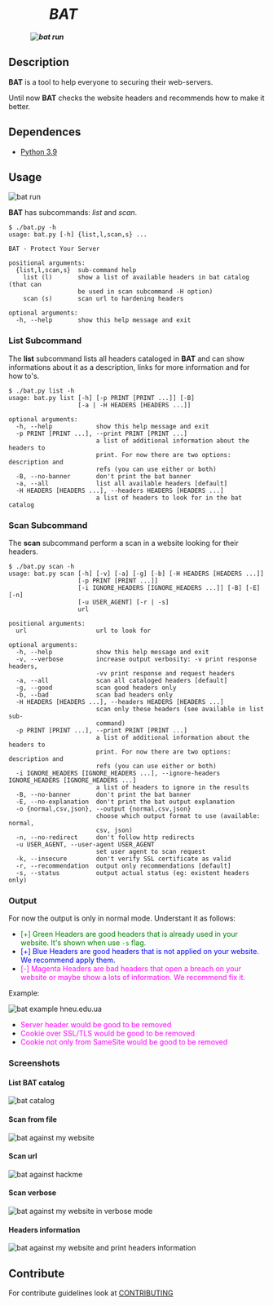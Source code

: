 # ‏‏‎ ‎‏‏‎ ‎‏‏‎ ‎‏‏‎ ‎‏‏‎ ‎_________‏‏‎ ‎‏‏‎ ‎‏‏‎ ‎‏‏‎ ‎‏‏‎ ‎‏‏‎ ‎‏‏‎ ‎‎‎‏‏‎BAT‏‏‎ ‎‏‏‎ ‎‏‏‎ ‎‏‏‎ ‎‏‏‎  ‎‏‏‎ ‎‏‏‎ ‎_________</center>

‏‏‎ ‎‏‏‎ ‎‏‏‎ ‎‏‏‎ ‎‏‏‎ ‎‏‏‎ ‎‏‏‎ ‎‏‏‎ ‎‏‏‎ ‎‏‏‎ ‎‏‏‎ ‎___________________![bat run](picture/logo.png)___________________

## Description

**BAT** is a  tool to help everyone to securing their web-servers.

Until now **BAT** checks the website headers and recommends how to make it better.
## Dependences

* [Python 3.9](https://www.python.org/downloads/release/python-390)

## Usage

![bat run](picture/run.gif)

**BAT** has subcommands: *list* and *scan*.

~~~
$ ./bat.py -h
usage: bat.py [-h] {list,l,scan,s} ...

BAT - Protect Your Server

positional arguments:
  {list,l,scan,s}  sub-command help
    list (l)       show a list of available headers in bat catalog (that can
                   be used in scan subcommand -H option)
    scan (s)       scan url to hardening headers

optional arguments:
  -h, --help       show this help message and exit
~~~

### List Subcommand

The **list** subcommand lists all headers cataloged in **BAT** and can show informations about it as a description, links for more information and for how to's.

~~~
$ ./bat.py list -h
usage: bat.py list [-h] [-p PRINT [PRINT ...]] [-B]
                   [-a | -H HEADERS [HEADERS ...]]

optional arguments:
  -h, --help            show this help message and exit
  -p PRINT [PRINT ...], --print PRINT [PRINT ...]
                        a list of additional information about the headers to
                        print. For now there are two options: description and
                        refs (you can use either or both)
  -B, --no-banner       don't print the bat banner
  -a, --all             list all available headers [default]
  -H HEADERS [HEADERS ...], --headers HEADERS [HEADERS ...]
                        a list of headers to look for in the bat catalog
~~~

### Scan Subcommand

The **scan** subcommand perform a scan in a website looking for their headers.

~~~
$ ./bat.py scan -h
usage: bat.py scan [-h] [-v] [-a] [-g] [-b] [-H HEADERS [HEADERS ...]]
                   [-p PRINT [PRINT ...]]
                   [-i IGNORE_HEADERS [IGNORE_HEADERS ...]] [-B] [-E] [-n]
                   [-u USER_AGENT] [-r | -s]
                   url

positional arguments:
  url                   url to look for

optional arguments:
  -h, --help            show this help message and exit
  -v, --verbose         increase output verbosity: -v print response headers,
                        -vv print response and request headers
  -a, --all             scan all cataloged headers [default]
  -g, --good            scan good headers only
  -b, --bad             scan bad headers only
  -H HEADERS [HEADERS ...], --headers HEADERS [HEADERS ...]
                        scan only these headers (see available in list sub-
                        command)
  -p PRINT [PRINT ...], --print PRINT [PRINT ...]
                        a list of additional information about the headers to
                        print. For now there are two options: description and
                        refs (you can use either or both)
  -i IGNORE_HEADERS [IGNORE_HEADERS ...], --ignore-headers IGNORE_HEADERS [IGNORE_HEADERS ...]
                        a list of headers to ignore in the results
  -B, --no-banner       don't print the bat banner
  -E, --no-explanation  don't print the bat output explanation
  -o {normal,csv,json}, --output {normal,csv,json}
                        choose which output format to use (available: normal,
                        csv, json)
  -n, --no-redirect     don't follow http redirects
  -u USER_AGENT, --user-agent USER_AGENT
                        set user agent to scan request
  -k, --insecure        don't verify SSL certificate as valid
  -r, --recommendation  output only recommendations [default]
  -s, --status          output actual status (eg: existent headers only)
~~~

### Output

For now the output is only in normal mode. Understant it as follows:

* <span style="color: green">[+] Green Headers are good headers that is already used in your website. It's shown when use `-s` flag.
* <span style="color: blue;">[+] Blue Headers are good headers that is not applied on your website. We recommend apply them.
* <span style="color: magenta;">[-] Magenta Headers are bad headers that open a breach on your website or maybe show a lots of information. We recommend fix it.

Example:

![bat example hneu.edu.ua](picture/example.png)

* <span style="color: magenta;">Server header would be good to be removed
* <span style="color: magenta;">Cookie over SSL/TLS would be good to be removed
* <span style="color: magenta;">Cookie not only from SameSite would be good to be removed

### Screenshots

#### List BAT catalog

![bat catalog](picture/set_list.png)

#### Scan from file

![bat against my website](picture/read_file.png)

#### Scan url

![bat against hackme](picture/scan_url.png)

#### Scan verbose

![bat against my website in verbose mode](picture/scan_verbose.png)

#### Headers information

![bat against my website and print headers information](picture/desc_refs.png)

## Contribute

For contribute guidelines look at [CONTRIBUTING](CONTRIBUTING.md)
